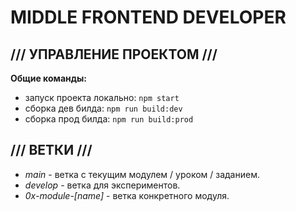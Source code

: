 # MIDDLE FRONTEND DEVELOPER

## /// УПРАВЛЕНИЕ ПРОЕКТОМ ///
**Общие команды:**
- запуск проекта локально: `npm start`
- сборка дев билда: `npm run build:dev`
- сборка прод билда: `npm run build:prod`

## /// ВЕТКИ ///
- _main_ - ветка с текущим модулем / уроком / заданием.
- _develop_ - ветка для экспериментов.
- _0x-module-[name]_ - ветка конкретного модуля.
